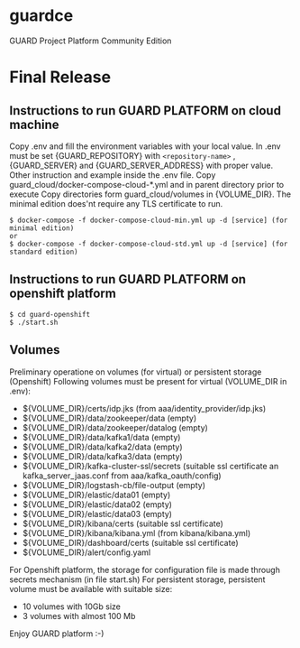 # guardce
GUARD Project Platform Community Edition 

# Final Release

## Instructions to run GUARD PLATFORM on cloud machine

Copy .env and fill the environment variables with your local value. In .env must be set {GUARD_REPOSITORY} with `<repository-name>` , {GUARD_SERVER}  and {GUARD_SERVER_ADDRESS} with proper value. Other instruction and example inside the .env file.
Copy guard_cloud/docker-compose-cloud-*.yml and in parent directory prior to execute 
Copy directories form guard_cloud/volumes in {VOLUME_DIR}.
The minimal edition does'nt require any TLS certificate to run. 

```console
$ docker-compose -f docker-compose-cloud-min.yml up -d [service] (for minimal edition)
or
$ docker-compose -f docker-compose-cloud-std.yml up -d [service] (for standard edition)

```

## Instructions to run GUARD PLATFORM on openshift platform

```console
$ cd guard-openshift
$ ./start.sh
```


## Volumes

Preliminary operatione on volumes (for virtual) or persistent storage (Openshift)
Following volumes must be present for virtual (VOLUME_DIR in .env):
- ${VOLUME_DIR}/certs/idp.jks (from aaa/identity_provider/idp.jks)
- ${VOLUME_DIR}/data/zookeeper/data (empty)
- ${VOLUME_DIR}/data/zookeeper/datalog (empty)
- ${VOLUME_DIR}/data/kafka1/data (empty)
- ${VOLUME_DIR}/data/kafka2/data (empty)
- ${VOLUME_DIR}/data/kafka3/data (empty)
- ${VOLUME_DIR}/kafka-cluster-ssl/secrets (suitable ssl certificate an kafka_server_jaas.conf from aaa/kafka_oauth/config)
- ${VOLUME_DIR}/logstash-cb/file-output (empty)
- ${VOLUME_DIR}/elastic/data01 (empty)
- ${VOLUME_DIR}/elastic/data02 (empty)
- ${VOLUME_DIR}/elastic/data03 (empty)
- ${VOLUME_DIR}/kibana/certs (suitable ssl certificate)
- ${VOLUME_DIR}/kibana/kibana.yml (from kibana/kibana.yml)
- ${VOLUME_DIR}/dashboard/certs (suitable ssl certificate)
- ${VOLUME_DIR}/alert/config.yaml

For Openshift platform, the storage for configuration file is made through secrets mechanism (in file start.sh)
For persistent storage, persistent volume must be available with suitable size:
- 10 volumes with 10Gb size
- 3 volumes with almost 100 Mb



Enjoy GUARD platform :-)
